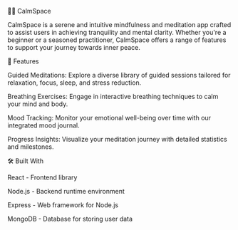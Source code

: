 🧘‍♀️ CalmSpace

CalmSpace is a serene and intuitive mindfulness and meditation app crafted to assist users in achieving tranquility and mental clarity. Whether you're a beginner or a seasoned practitioner, CalmSpace offers a range of features to support your journey towards inner peace.


🌟 Features

Guided Meditations: Explore a diverse library of guided sessions tailored for relaxation, focus, sleep, and stress reduction.


Breathing Exercises: Engage in interactive breathing techniques to calm your mind and body.


Mood Tracking: Monitor your emotional well-being over time with our integrated mood journal.


Progress Insights: Visualize your meditation journey with detailed statistics and milestones.


🛠️ Built With

React - Frontend library

Node.js - Backend runtime environment

Express - Web framework for Node.js

MongoDB - Database for storing user data
